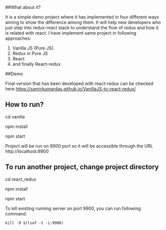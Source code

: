##What about it?

It is a simple demo project where it has implemented in four different ways aiming to show the difference among them. It will help new developers who just step into redux-react stack to understand the flow of redux and how it is related with react. I have implement same project in following approaches:

 1. Vanilla JS (Pure JS).
 2. Redux in Pure JS 
 3. React
 4. and finally React-redux 

##Demo

Final version that has been developed with react-redux can be checked here https://samirkumardas.github.io/VanillaJS-to-react-redux/

## How to run?

cd vanilla

npm install

npm start

Project will be run on 9900 port so it will be accessible through the URL http://localhost:9900

## To run another project, change project directory

cd react_redux

npm install

npm start

To kill existing running server on port 9900, you can run following command. 

`kill -9 $(lsof -t -i:9900)`
